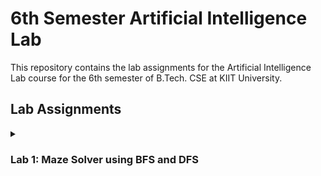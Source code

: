 # 6th Semester Artificial Intelligence Lab
This repository contains the lab assignments for the Artificial Intelligence Lab course for the 6th semester of B.Tech. CSE at KIIT University.

## Lab Assignments

<details><summary>
<h3> Lab 1: Maze Solver using BFS and DFS
</summary>

**Objective**: Implement BFS and DFS to solve a maze problem

**Problem Statement**: Given a grid based maze where `0` represents walls and `1` represents walkable paths, find the shortest path from a start cell to an end cell.

**Tasks**: 
1. Use BFS to find shortest path.
2. Use DFS to explore all possible paths and report one valid path (not necessarily the shortest).
3. Compare the number of nodes explored by BFS and DFS.

</details>